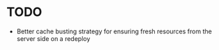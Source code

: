 # TODO

- Better cache busting strategy for ensuring fresh resources from the server side on a redeploy
